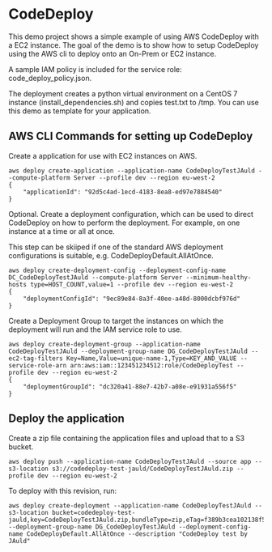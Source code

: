 # CodeDeploy

This demo project shows a simple example of using AWS CodeDeploy with a EC2 instance. The goal of the demo is to show how to setup CodeDeploy using the AWS cli to deploy onto an On-Prem or EC2 instance.

A sample IAM policy is included for the service role: code_deploy_policy.json.

The deployment creates a python virtual environment on a CentOS 7 instance (install_dependencies.sh) and copies test.txt to /tmp. You can use this demo as template for your application.


## AWS CLI Commands for setting up CodeDeploy

Create a application for use with EC2 instances on AWS.

```
aws deploy create-application --application-name CodeDeployTestJAuld --compute-platform Server --profile dev --region eu-west-2
{
    "applicationId": "92d5c4ad-1ecd-4183-8ea8-ed97e7884540"
}
```

Optional. Create a deployment configuration, which can be used to direct CodeDeploy on how to perform the deployment. For example, on one instance at a time or all at once.

This step can be skiiped if one of the standard AWS deployment configurations is suitable, e.g. CodeDeployDefault.AllAtOnce.

```
aws deploy create-deployment-config --deployment-config-name DC_CodeDeployTestJAuld --compute-platform Server --minimum-healthy-hosts type=HOST_COUNT,value=1 --profile dev --region eu-west-2
{
    "deploymentConfigId": "9ec89e84-8a3f-40ee-a48d-8000dcbf976d"
}
```

Create a Deployment Group to target the instances on which the deployment will run and the IAM service role to use.

```
aws deploy create-deployment-group --application-name CodeDeployTestJAuld --deployment-group-name DG_CodeDeployTestJAuld --ec2-tag-filters Key=Name,Value=unique-name-1,Type=KEY_AND_VALUE --service-role-arn arn:aws:iam::123451234512:role/CodeDeployTest --profile dev --region eu-west-2
{
    "deploymentGroupId": "dc320a41-88e7-42b7-a08e-e91931a556f5"
}
```

## Deploy the application

Create a zip file containing the application files and upload that to a S3 bucket.

```
aws deploy push --application-name CodeDeployTestJAuld --source app --s3-location s3://codedeploy-test-jauld/CodeDeployTestJAuld.zip --profile dev --region eu-west-2
```

To deploy with this revision, run:

```
aws deploy create-deployment --application-name CodeDeployTestJAuld --s3-location bucket=codedeploy-test-jauld,key=CodeDeployTestJAuld.zip,bundleType=zip,eTag=f389b3cea102138f5f2c7751beb0fdac --deployment-group-name DG_CodeDeployTestJAuld --deployment-config-name CodeDeployDefault.AllAtOnce --description "CodeDeploy test by JAuld"
```